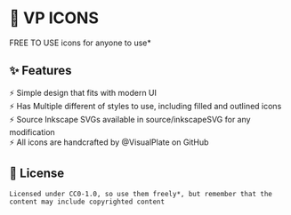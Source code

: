 # 🎨 VP ICONS  
FREE TO USE icons for anyone to use*  

## ✨ Features  
  ⚡ Simple design that fits with modern UI  
  ⚡ Has Multiple different of styles to use, including filled and outlined icons  
  ⚡ Source Inkscape SVGs available in source/inkscapeSVG for any modification  
  ⚡ All icons are handcrafted by @VisualPlate on GitHub  
 
## 📜 License  
    Licensed under CC0-1.0, so use them freely*, but remember that the content may include copyrighted content  
